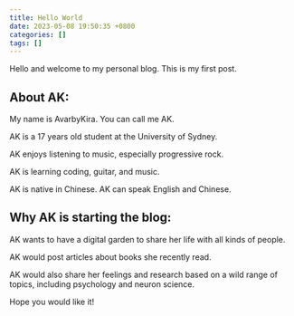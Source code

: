 ```yaml
---
title: Hello World
date: 2023-05-08 19:50:35 +0800
categories: []
tags: []
---
```


Hello and welcome to my personal blog. This is my first post.

## About AK: 

My name is AvarbyKira. You can call me AK.

AK is a 17 years old student at the University of Sydney.

AK enjoys listening to music, especially progressive rock.

AK is learning coding, guitar, and music.

AK is native in Chinese. AK can speak English and Chinese.

## Why AK is starting the blog:

AK wants to have a digital garden to share her life with all kinds of people.

AK would post articles about books she recently read.

AK would also share her feelings and research based on a wild range of topics, including psychology and neuron science.

Hope you would like it!